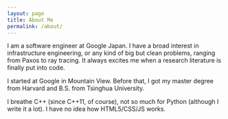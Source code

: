 ```yaml
---
layout: page
title: About Me
permalink: /about/
---
```


I am a software engineer at Google Japan. I have a broad interest in infrastructure engineering, 
or any kind of big but clean problems, ranging from Paxos to ray tracing. It always excites me when 
a research literature is finally put into code.

I started at Google in Mountain View. Before that, I got my master degree from Harvard and B.S. from Tsinghua University.

I breathe C++ (since C++11, of course), not so much for Python (although I write it a lot). I have no idea how HTML5/CSS/JS works.
